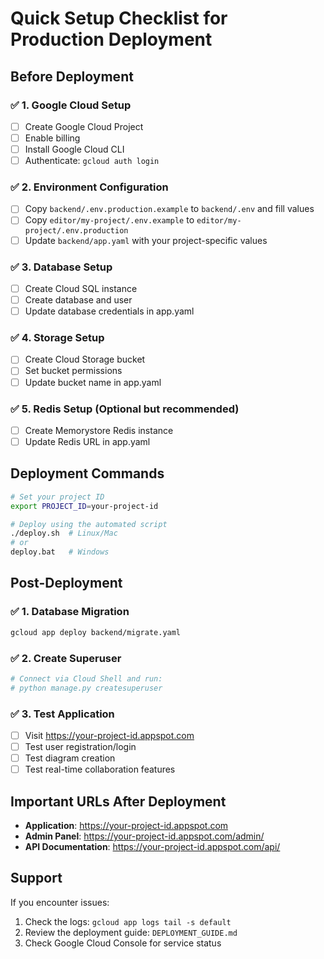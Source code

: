 # Quick Setup Checklist for Production Deployment

## Before Deployment

### ✅ 1. Google Cloud Setup
- [ ] Create Google Cloud Project
- [ ] Enable billing
- [ ] Install Google Cloud CLI
- [ ] Authenticate: `gcloud auth login`

### ✅ 2. Environment Configuration
- [ ] Copy `backend/.env.production.example` to `backend/.env` and fill values
- [ ] Copy `editor/my-project/.env.example` to `editor/my-project/.env.production`
- [ ] Update `backend/app.yaml` with your project-specific values

### ✅ 3. Database Setup
- [ ] Create Cloud SQL instance
- [ ] Create database and user
- [ ] Update database credentials in app.yaml

### ✅ 4. Storage Setup
- [ ] Create Cloud Storage bucket
- [ ] Set bucket permissions
- [ ] Update bucket name in app.yaml

### ✅ 5. Redis Setup (Optional but recommended)
- [ ] Create Memorystore Redis instance
- [ ] Update Redis URL in app.yaml

## Deployment Commands

```bash
# Set your project ID
export PROJECT_ID=your-project-id

# Deploy using the automated script
./deploy.sh  # Linux/Mac
# or
deploy.bat   # Windows
```

## Post-Deployment

### ✅ 1. Database Migration
```bash
gcloud app deploy backend/migrate.yaml
```

### ✅ 2. Create Superuser
```bash
# Connect via Cloud Shell and run:
# python manage.py createsuperuser
```

### ✅ 3. Test Application
- [ ] Visit https://your-project-id.appspot.com
- [ ] Test user registration/login
- [ ] Test diagram creation
- [ ] Test real-time collaboration features

## Important URLs After Deployment

- **Application**: https://your-project-id.appspot.com
- **Admin Panel**: https://your-project-id.appspot.com/admin/
- **API Documentation**: https://your-project-id.appspot.com/api/

## Support

If you encounter issues:
1. Check the logs: `gcloud app logs tail -s default`
2. Review the deployment guide: `DEPLOYMENT_GUIDE.md`
3. Check Google Cloud Console for service status